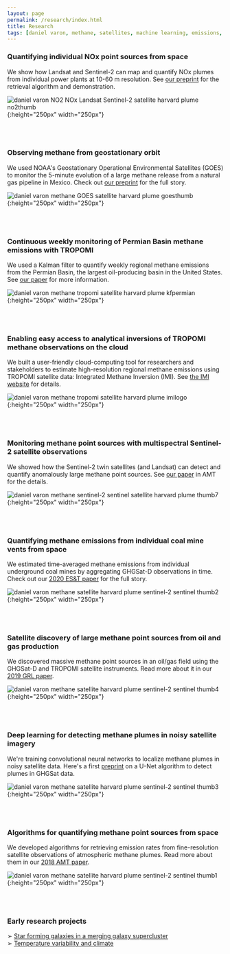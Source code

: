 ```yaml
---
layout: page
permalink: /research/index.html
title: Research
tags: [daniel varon, methane, satellites, machine learning, emissions, research, sentinel-2, sentinel]
---
```


### Quantifying individual NOx point sources from space

We show how Landsat and Sentinel-2 can map and quantify NOx plumes from individual power plants at 10-60 m resolution. See <a href="https://acmg.seas.harvard.edu/sites/projects.iq.harvard.edu/files/acmg/files/varon_2023_submitted.pdf" target="_blank">our preprint</a> for the retrieval algorithm and demonstration.

![daniel varon NO2 NOx Landsat Sentinel-2 satellite harvard plume no2thumb](../images/no2-thumb.png){:height="250px" width="250px"}

<br>
<br>

### Observing methane from geostationary orbit

We used NOAA's Geostationary Operational Environmental Satellites (GOES) to monitor the 5-minute evolution of a large methane release from a natural gas pipeline in Mexico. Check out <a href="https://eartharxiv.org/repository/view/5600/" target="_blank">our preprint</a> for the full story.

![daniel varon methane GOES satellite harvard plume goesthumb](../images/goes-thumb.png){:height="250px" width="250px"}

<br>
<br>

### Continuous weekly monitoring of Permian Basin methane emissions with TROPOMI

We used a Kalman filter to quantify weekly regional methane emissions from the Permian Basin, the largest oil-producing basin in the United States. See <a href="https://doi.org/10.5194/acp-23-7503-2023" target="_blank">our paper</a> for more information.

![daniel varon methane tropomi satellite harvard plume kfpermian](../images/kf_permian_image.png){:height="250px" width="250px"}

<br>
<br>

### Enabling easy access to analytical inversions of TROPOMI methane observations on the cloud

We built a user-friendly cloud-computing tool for researchers and stakeholders to estimate high-resolution regional methane emissions using TROPOMI satellite data: Integrated Methane Inversion (IMI). See <a href="https://imi.seas.harvard.edu/" target="_blank">the IMI website</a> for details.

![daniel varon methane tropomi satellite harvard plume imilogo](../images/imi_logo_small.png){:height="250px" width="250px"}

<br>
<br>

### Monitoring methane point sources with multispectral Sentinel-2 satellite observations

We showed how the Sentinel-2 twin satellites (and Landsat) can detect and quantify anomalously large methane point sources. See <a href="https://amt.copernicus.org/articles/14/2771/2021/amt-14-2771-2021.html" target="_blank">our paper</a> in AMT for the details.

![daniel varon methane sentinel-2 sentinel satellite harvard plume thumb7](../images/thumb7_projects.png){:height="250px" width="250px"}

<br>
<br>

### Quantifying methane emissions from individual coal mine vents from space

We estimated time-averaged methane emissions from individual underground coal mines by aggregating GHGSat-D observations in time. Check out our [2020 ES&T paper](https://pubs.acs.org/doi/abs/10.1021/acs.est.0c01213) for the full story. 

![daniel varon methane satellite harvard plume sentinel-2 sentinel thumb2](../images/thumb2_projects.png){:height="250px" width="250px"}

<br>
<br>

### Satellite discovery of large methane point sources from oil and gas production

We discovered massive methane point sources in an oil/gas field using the GHGSat-D and TROPOMI satellite instruments. Read more about it in our <a href="https://agupubs.onlinelibrary.wiley.com/doi/abs/10.1029/2019GL083798" target="_blank">2019 GRL paper</a>.

![daniel varon methane satellite harvard plume sentinel-2 sentinel thumb4](../images/thumb4_projects.png){:height="250px" width="250px"}

<br>
<br>

### Deep learning for detecting methane plumes in noisy satellite imagery

We're training convolutional neural networks to localize methane plumes in noisy satellite data. Here's a first <a href="https://acmg.seas.harvard.edu/sites/projects.iq.harvard.edu/files/acmg/files/bruno2023.pdf" target="_blank">preprint</a> on a U-Net algorithm to detect plumes in GHGSat data.

![daniel varon methane satellite harvard plume sentinel-2 sentinel thumb3](../images/thumb3_projects.png){:height="250px" width="250px"}

<br>
<br>

### Algorithms for quantifying methane point sources from space

We developed algorithms for retrieving emission rates from fine-resolution satellite observations of atmospheric methane plumes. Read more about them in our <a href="https://doi.org/10.5194/amt-11-5673-2018" target="_blank">2018 AMT paper</a>.

![daniel varon methane satellite harvard plume sentinel-2 sentinel thumb1](../images/thumb1_projects.png){:height="250px" width="250px"}

<br>
<br>

### Early research projects

&#10146; [Star forming galaxies in a merging galaxy supercluster](http://www.varon.org/research/astro/)<br>
&#10146; [Temperature variability and climate](http://www.varon.org/research/climate/)

